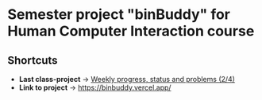 ﻿# Semester project "binBuddy" for Human Computer Interaction course


## Shortcuts

- **Last class-project** -> [Weekly progress, status and problems (2/4)](/class-projects/Weekly-progress,status-and-problems-(2of4)/)
- **Link to project** ->  https://binbuddy.vercel.app/




